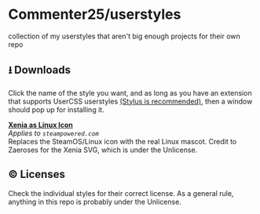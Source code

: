 # Commenter25/userstyles
collection of my userstyles that aren't big enough projects for their own repo

## ⭳ Downloads
Click the name of the style you want, and as long as you have an extension that supports UserCSS userstyles [(Stylus is recommended)](https://github.com/openstyles/stylus), then a window should pop up for installing it.

[**Xenia as Linux Icon**](https://raw.githubusercontent.com/Commenter25/userstyles/master/xeniasteam.user.css)  
_Applies to `steampowered.com`_  
Replaces the SteamOS/Linux icon with the real Linux mascot. Credit to Zaeroses for the Xenia SVG, which is under the Unlicense.

## © Licenses
Check the individual styles for their correct license. As a general rule, anything in this repo is probably under the Unlicense.

